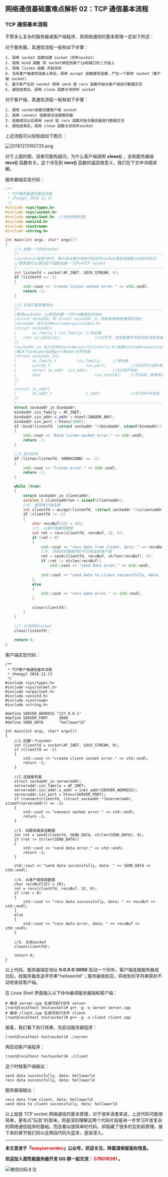 ## 网络通信基础重难点解析 02：TCP 通信基本流程



### TCP 通信基本流程

不管多么复杂的服务器或客户端程序，其网络通信的基本原理一定如下所述：

对于服务器，其通信流程一般有如下步骤：

```
1. 调用 socket 函数创建 socket（侦听socket）
2. 调用 bind 函数 将 socket绑定到某个ip和端口的二元组上
3. 调用 listen 函数 开启侦听
4. 当有客户端请求连接上来后，调用 accept 函数接受连接，产生一个新的 socket（客户端 socket）
5. 基于新产生的 socket 调用 send 或 recv 函数开始与客户端进行数据交流
6. 通信结束后，调用 close 函数关闭侦听 socket
```

对于客户端，其通信流程一般有如下步骤：

```
1. 调用 socket函数创建客户端 socket
2. 调用 connect 函数尝试连接服务器
3. 连接成功以后调用 send 或 recv 函数开始与服务器进行数据交流
4. 通信结束后，调用 close 函数关闭侦听socket
```

上述流程可以绘制成如下图示：

![20181213192725.png](http://www.hootina.org/github_easyserverdev/20181213192725.png)



对于上面的图，读者可能有疑问，为什么客户端调用 **close()** ，会和服务器端 **recv()** 函数有关。这个涉及到 **recv()** 函数的返回值意义，我们在下文中详细讲解。

服务器端实现代码：

```c++
/**
 * TCP服务器通信基本流程
 * zhangyl 2018.12.13
 */
#include <sys/types.h> 
#include <sys/socket.h>
#include <arpa/inet.h>	//地址转换功能
#include <unistd.h>			
#include <iostream>
#include <string.h>

int main(int argc, char* argv[])
{
    //1.创建一个侦听socket
    /*-------------------------------------------------------------------------------	
  	//protocol取值为0时，表示告诉操作系统为给定的socket类型选取默认的实现协议
    //意思是可以通过如下函数创建一个IPv4TCP socket
    /------------------------------------------------------------------------------*/
    int listenfd = socket(AF_INET, SOCK_STREAM, 0);
    if (listenfd == -1)
    {
        std::cout << "create listen socket error." << std::endl;
        return -1;
    }

    //2.初始化服务器地址
  	/*-------------------------------------------------------------------------------	
  	/使用sockaddr_in类型创建一个IPv4数据包的地址
  	/struct sockaddr 和 struct soceaddr_in 用来处理网络通信的地址
  	/sockaddr 在头文件#include<sys/socket.h>
  	/struct sockaddr{
  	/		sa_family_t sin_family; //地址族
  	/   char sa_data[14];				//14字节，包含套接字中的目标地址和端口信息
  	/}
  	/sockaddr_in 在头文件#include<sys/nitinet/in.h>或者#include<arpa/inet.h>
  	/解决了sockaddrde把port和addr分开存储
  	/struct sockaddr_in{
  	/		sa_family_t 		sin_family;		//地址族
  	/		uint16_t				sin_port;			//16位TCP/UDP端口号
  	/		struct in_addr	sin_addr;			//32位IP地址
    /		char						sin_zero[8];	//不实用，用来和sockaddr对齐的
  	/}
  	/
  	/struct in_addr{
  	/		In_addr_t				s_addr;				//32为IPv4地址
  	/}
    /------------------------------------------------------------------------------*/
    struct sockaddr_in bindaddr;
    bindaddr.sin_family = AF_INET;
    bindaddr.sin_addr.s_addr = htonl(INADDR_ANY);
    bindaddr.sin_port = htons(3000);
    if (bind(listenfd, (struct sockaddr *)&bindaddr, sizeof(bindaddr)) == -1)
    {
        std::cout << "bind listen socket error." << std::endl;
        return -1;
    }

	//3.启动侦听
    if (listen(listenfd, SOMAXCONN) == -1)
    {
        std::cout << "listen error." << std::endl;
        return -1;
    }

    while (true)
    {
        struct sockaddr_in clientaddr;
        socklen_t clientaddrlen = sizeof(clientaddr);
		//4. 接受客户端连接
        int clientfd = accept(listenfd, (struct sockaddr *)&clientaddr, &clientaddrlen);
        if (clientfd != -1)
        {         	
			char recvBuf[32] = {0};
			//5. 从客户端接受数据
			int ret = recv(clientfd, recvBuf, 32, 0);
			if (ret > 0) 
			{
				std::cout << "recv data from client, data: " << recvBuf << std::endl;
				//6. 将收到的数据原封不动地发给客户端
				ret = send(clientfd, recvBuf, strlen(recvBuf), 0);
				if (ret != strlen(recvBuf))
					std::cout << "send data error." << std::endl;
				
				std::cout << "send data to client successfully, data: " << recvBuf << std::endl;
			} 
			else 
			{
				std::cout << "recv data error." << std::endl;
			}
			
			close(clientfd);
        }
    }
	
	//7.关闭侦听socket
	close(listenfd);

    return 0;
}
```

客户端实现代码：

```
/**
 * TCP客户端通信基本流程
 * zhangyl 2018.12.13
 */
#include <sys/types.h> 
#include <sys/socket.h>
#include <arpa/inet.h>
#include <unistd.h>
#include <iostream>
#include <string.h>

#define SERVER_ADDRESS "127.0.0.1"
#define SERVER_PORT     3000
#define SEND_DATA       "helloworld"

int main(int argc, char* argv[])
{
    //1.创建一个socket
    int clientfd = socket(AF_INET, SOCK_STREAM, 0);
    if (clientfd == -1)
    {
        std::cout << "create client socket error." << std::endl;
        return -1;
    }

    //2.连接服务器
    struct sockaddr_in serveraddr;
    serveraddr.sin_family = AF_INET;
    serveraddr.sin_addr.s_addr = inet_addr(SERVER_ADDRESS);
    serveraddr.sin_port = htons(SERVER_PORT);
    if (connect(clientfd, (struct sockaddr *)&serveraddr, sizeof(serveraddr)) == -1)
    {
        std::cout << "connect socket error." << std::endl;
        return -1;
    }

	//3. 向服务器发送数据
	int ret = send(clientfd, SEND_DATA, strlen(SEND_DATA), 0);
	if (ret != strlen(SEND_DATA))
	{
		std::cout << "send data error." << std::endl;
		return -1;
	}
	
	std::cout << "send data successfully, data: " << SEND_DATA << std::endl;
	
	//4. 从客户端收取数据
	char recvBuf[32] = {0};
	ret = recv(clientfd, recvBuf, 32, 0);
	if (ret > 0) 
	{
		std::cout << "recv data successfully, data: " << recvBuf << std::endl;
	} 
	else 
	{
		std::cout << "recv data error, data: " << recvBuf << std::endl;
	}
	
	//5. 关闭socket
	close(clientfd);

    return 0;
}
```



以上代码，服务器端在地址 **0.0.0.0:3000** 启动一个侦听，客户端连接服务器成功后，给服务器发送字符串"helloworld"；服务器收到后，将收到的字符串原封不动地发给客户端。

在 Linux Shell 界面输入以下命令编译服务器端和客户端：

```
# 编译 server.cpp 生成可执行文件 server   
[root@localhost testsocket]# g++ -g -o server server.cpp
# 编译 client.cpp 生成可执行文件 client
[root@localhost testsocket]# g++ -g -o client client.cpp
```

接着，我们看下执行效果，先启动服务器程序：

```
[root@localhost testsocket]# ./server
```

再启动客户端程序：

```
[root@localhost testsocket]# ./client 
```

这个时候客户端输出：

```
send data successfully, data: helloworld
recv data successfully, data: helloworld
```

服务器端输出：

```
recv data from client, data: helloworld
send data to client successfully, data: helloworld
```



以上就是 TCP socket 网络通信的基本原理，对于很多读者来说，上述代码可能很简单，更有点“玩具”的意味。但是深刻理解这两个代码片段是进一步学习开发复杂的网络通信程序的基础。而且看似很简单的代码，却隐藏了很多的玄机和原理，接下来的章节我们将以这两段代码为蓝本，逐渐深入。





------

**本文首发于『<font color=red>easyserverdev</font>』公众号，欢迎关注，转载请保留版权信息。**

**欢迎加入高性能服务器开发 QQ 群一起交流：<font color=red> 578019391 </font>。**

![微信扫码关注](http://www.hootina.org/github_easyserverdev/articlelogo.jpg)


